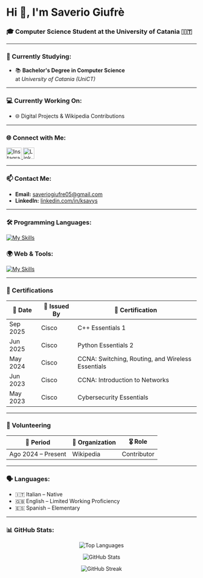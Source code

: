<h1>Hi 👋, I'm Saverio Giufrè</h1>
<h3>🎓 Computer Science Student at the University of Catania 🇮🇹</h3>

---

### 🧠 Currently Studying:
- 📚 **Bachelor's Degree in Computer Science**  
  at *University of Catania (UniCT)*

---

### 💻 Currently Working On:
- 🌐 Digital Projects & Wikipedia Contributions

---

### 🌐 Connect with Me:
<p align="left">
  <a href="https://www.instagram.com/ksavys" target="_blank">
    <img src="https://raw.githubusercontent.com/rahuldkjain/github-profile-readme-generator/master/src/images/icons/Social/instagram.svg" alt="Instagram" height="30" width="40" />
  </a>
  <a href="https://www.linkedin.com/in/ksavys" target="_blank">
    <img src="https://upload.wikimedia.org/wikipedia/commons/c/ca/LinkedIn_logo_initials.png" alt="LinkedIn" height="30" width="30" />
  </a>
</p>

---

### 📫 Contact Me:
- **Email:** saveriogiufre05@gmail.com  
- **LinkedIn:** [linkedin.com/in/ksavys](https://www.linkedin.com/in/ksavys)

---

### 🛠️ Programming Languages:
[![My Skills](https://skillicons.dev/icons?i=c,cpp,python,asm)](https://skillicons.dev)

### 🌍 Web & Tools:
[![My Skills](https://skillicons.dev/icons?i=git,github)](https://skillicons.dev)

---

### 🏅 Certifications

| 📅 Date        | 🏢 Issued By | 📜 Certification                          |
|---------------|--------------|--------------------------------------------|
| Sep 2025      | Cisco        | C++ Essentials 1                           |
| Jun 2025      | Cisco        | Python Essentials 2                        |
| May 2024           | Cisco        | CCNA: Switching, Routing, and Wireless Essentials |
| Jun 2023           | Cisco        | CCNA: Introduction to Networks             |
| May 2023           | Cisco        | Cybersecurity Essentials                    |

---

### 🤝 Volunteering

| 📅 Period      | 🏢 Organization                          | 🎖️ Role        |
|----------------|------------------------------------------|----------------|
| Ago 2024 – Present | Wikipedia                             | Contributor     |

---

### 🗣️ Languages:
- 🇮🇹 Italian – Native  
- 🇬🇧 English – Limited Working Proficiency  
- 🇪🇸 Spanish – Elementary

---

### 📊 GitHub Stats:
<p align="center">
  <img src="https://github-readme-stats.vercel.app/api/top-langs/?username=ksavys&layout=compact&theme=default" alt="Top Languages" />
</p>
<p align="center">
  <img src="https://github-readme-stats.vercel.app/api?username=ksavys&show_icons=true&locale=en&theme=default" alt="GitHub Stats" />
</p>
<p align="center">
  <img src="https://github-readme-streak-stats.herokuapp.com/?user=ksavys&theme=default" alt="GitHub Streak" />
</p>

